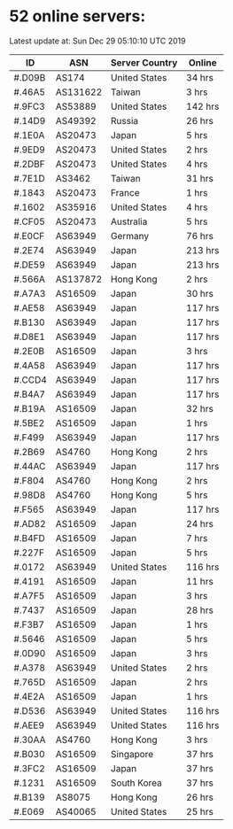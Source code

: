 # 52 online servers:

Latest update at: Sun Dec 29 05:10:10 UTC 2019

| ID | ASN | Server Country | Online |
| -- | --- | -------------- | ------ |
| #.D09B | AS174 | United States | 34 hrs |
| #.46A5 | AS131622 | Taiwan | 3 hrs |
| #.9FC3 | AS53889 | United States | 142 hrs |
| #.14D9 | AS49392 | Russia | 26 hrs |
| #.1E0A | AS20473 | Japan | 5 hrs |
| #.9ED9 | AS20473 | United States | 2 hrs |
| #.2DBF | AS20473 | United States | 4 hrs |
| #.7E1D | AS3462 | Taiwan | 31 hrs |
| #.1843 | AS20473 | France | 1 hrs |
| #.1602 | AS35916 | United States | 4 hrs |
| #.CF05 | AS20473 | Australia | 5 hrs |
| #.E0CF | AS63949 | Germany | 76 hrs |
| #.2E74 | AS63949 | Japan | 213 hrs |
| #.DE59 | AS63949 | Japan | 213 hrs |
| #.566A | AS137872 | Hong Kong | 2 hrs |
| #.A7A3 | AS16509 | Japan | 30 hrs |
| #.AE58 | AS63949 | Japan | 117 hrs |
| #.B130 | AS63949 | Japan | 117 hrs |
| #.D8E1 | AS63949 | Japan | 117 hrs |
| #.2E0B | AS16509 | Japan | 3 hrs |
| #.4A58 | AS63949 | Japan | 117 hrs |
| #.CCD4 | AS63949 | Japan | 117 hrs |
| #.B4A7 | AS63949 | Japan | 117 hrs |
| #.B19A | AS16509 | Japan | 32 hrs |
| #.5BE2 | AS16509 | Japan | 1 hrs |
| #.F499 | AS63949 | Japan | 117 hrs |
| #.2B69 | AS4760 | Hong Kong | 2 hrs |
| #.44AC | AS63949 | Japan | 117 hrs |
| #.F804 | AS4760 | Hong Kong | 2 hrs |
| #.98D8 | AS4760 | Hong Kong | 5 hrs |
| #.F565 | AS63949 | Japan | 117 hrs |
| #.AD82 | AS16509 | Japan | 24 hrs |
| #.B4FD | AS16509 | Japan | 7 hrs |
| #.227F | AS16509 | Japan | 5 hrs |
| #.0172 | AS63949 | United States | 116 hrs |
| #.4191 | AS16509 | Japan | 11 hrs |
| #.A7F5 | AS16509 | Japan | 3 hrs |
| #.7437 | AS16509 | Japan | 28 hrs |
| #.F3B7 | AS16509 | Japan | 1 hrs |
| #.5646 | AS16509 | Japan | 5 hrs |
| #.0D90 | AS16509 | Japan | 3 hrs |
| #.A378 | AS63949 | United States | 2 hrs |
| #.765D | AS16509 | Japan | 2 hrs |
| #.4E2A | AS16509 | Japan | 1 hrs |
| #.D536 | AS63949 | United States | 116 hrs |
| #.AEE9 | AS63949 | United States | 116 hrs |
| #.30AA | AS4760 | Hong Kong | 3 hrs |
| #.B030 | AS16509 | Singapore | 37 hrs |
| #.3FC2 | AS16509 | Japan | 37 hrs |
| #.1231 | AS16509 | South Korea | 37 hrs |
| #.B139 | AS8075 | Hong Kong | 26 hrs |
| #.E069 | AS40065 | United States | 25 hrs |

